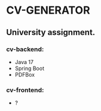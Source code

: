# CV-GENERATOR

## University assignment. 

### cv-backend: 
- Java 17
- Spring Boot
- PDFBox

### cv-frontend:
- ?

